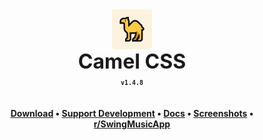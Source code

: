 <div align="center" style="display: flex; justify-content: center; align-items: center;">
  <img class="lo" src='https://raw.githubusercontent.com/camelcss/camelcss/main/logo/logo.png?sanitize=true' style="height: 4rem">
</div>
<div align="center" style="font-size: 2rem"><b>Camel CSS</b></div>

<div align="center"><b><sub><code>v1.4.8</code></sub></b></div>
 
**<div align="center" style="padding-top: 1.25rem">[Download](https://swingmusic.vercel.app/downloads) • <a href="https://swingmusic.vercel.app/support-us.html" target="_blank">Support Development</a> • [Docs](https://swingmusic.vercel.app/guide/introduction.html) • [Screenshots](https://swingmusic.vercel.app) • [r/SwingMusicApp](https://www.reddit.com/r/SwingMusicApp)</div>**

##
